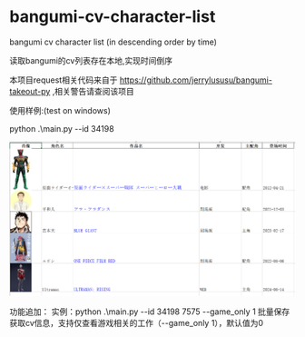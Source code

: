 # bangumi-cv-character-list  

bangumi cv character list (in descending order by time)  

读取bangumi的cv列表存在本地,实现时间倒序 

本项目request相关代码来自于 https://github.com/jerrylususu/bangumi-takeout-py ,相关警告请查阅该项目

使用样例:(test on windows)  

python .\main.py --id 34198  

![效果](assets/example.png)

功能追加：
实例：python .\main.py --id 34198  7575 --game_only 1
批量保存获取cv信息，支持仅查看游戏相关的工作（--game_only 1），默认值为0
